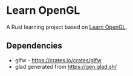 # Learn OpenGL

A Rust learning project based on [Learn OpenGL](https://learnopengl.com).

## Dependencies

* glfw - https://crates.io/crates/glfw
* glad generated from https://gen.glad.sh/
